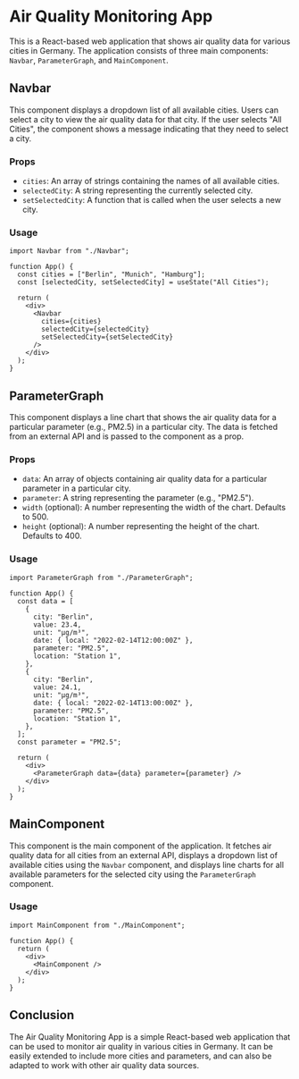 Air Quality Monitoring App
==========================

This is a React-based web application that shows air quality data for various cities in Germany. The application consists of three main components: `Navbar`, `ParameterGraph`, and `MainComponent`.

Navbar
------

This component displays a dropdown list of all available cities. Users can select a city to view the air quality data for that city. If the user selects "All Cities", the component shows a message indicating that they need to select a city.

### Props

-   `cities`: An array of strings containing the names of all available cities.
-   `selectedCity`: A string representing the currently selected city.
-   `setSelectedCity`: A function that is called when the user selects a new city.

### Usage


```
import Navbar from "./Navbar";

function App() {
  const cities = ["Berlin", "Munich", "Hamburg"];
  const [selectedCity, setSelectedCity] = useState("All Cities");

  return (
    <div>
      <Navbar
        cities={cities}
        selectedCity={selectedCity}
        setSelectedCity={setSelectedCity}
      />
    </div>
  );
}
```

ParameterGraph
--------------

This component displays a line chart that shows the air quality data for a particular parameter (e.g., PM2.5) in a particular city. The data is fetched from an external API and is passed to the component as a prop.

### Props

-   `data`: An array of objects containing air quality data for a particular parameter in a particular city.
-   `parameter`: A string representing the parameter (e.g., "PM2.5").
-   `width` (optional): A number representing the width of the chart. Defaults to 500.
-   `height` (optional): A number representing the height of the chart. Defaults to 400.

### Usage


```
import ParameterGraph from "./ParameterGraph";

function App() {
  const data = [
    {
      city: "Berlin",
      value: 23.4,
      unit: "µg/m³",
      date: { local: "2022-02-14T12:00:00Z" },
      parameter: "PM2.5",
      location: "Station 1",
    },
    {
      city: "Berlin",
      value: 24.1,
      unit: "µg/m³",
      date: { local: "2022-02-14T13:00:00Z" },
      parameter: "PM2.5",
      location: "Station 1",
    },
  ];
  const parameter = "PM2.5";

  return (
    <div>
      <ParameterGraph data={data} parameter={parameter} />
    </div>
  );
}

```

MainComponent
-------------

This component is the main component of the application. It fetches air quality data for all cities from an external API, displays a dropdown list of available cities using the `Navbar` component, and displays line charts for all available parameters for the selected city using the `ParameterGraph` component.

### Usage


```
import MainComponent from "./MainComponent";

function App() {
  return (
    <div>
      <MainComponent />
    </div>
  );
}
```

Conclusion
----------

The Air Quality Monitoring App is a simple React-based web application that can be used to monitor air quality in various cities in Germany. It can be easily extended to include more cities and parameters, and can also be adapted to work with other air quality data sources.
